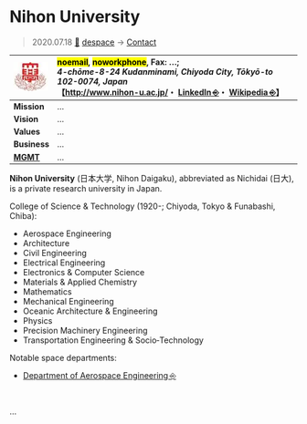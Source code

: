 # Nihon University
> 2020.07.18 [🚀](../../index/index.md) [despace](../index.md) → [Contact](../contact.md)

|[![](../f/contact/n/nihon_univ_logo1_thumb.webp)](../f/contact/n/nihon_univ_logo1.webp)|<mark>noemail</mark>, <mark>noworkphone</mark>, Fax: …;<br> *4-chōme-8-24 Kudanminami, Chiyoda City, Tōkyō-to 102-0074, Japan*<br> 【<http://www.nihon-u.ac.jp/>・ [LinkedIn ⎆](https://www.linkedin.com/school/nihon-college/)・ [Wikipedia ⎆](https://en.wikipedia.org/wiki/Nihon_University)】|
|:-|:-|
|**Mission**|…|
|**Vision**|…|
|**Values**|…|
|**Business**|…|
|**[MGMT](../mgmt.md)**|…|

**Nihon University** (日本大学, Nihon Daigaku), abbreviated as Nichidai (日大), is a private research university in Japan.

College of Science & Technology (1920-; Chiyoda, Tokyo & Funabashi, Chiba):

   - Aerospace Engineering
   - Architecture
   - Civil Engineering
   - Electrical Engineering
   - Electronics & Computer Science
   - Materials & Applied Chemistry
   - Mathematics
   - Mechanical Engineering
   - Oceanic Architecture & Engineering
   - Physics
   - Precision Machinery Engineering
   - Transportation Engineering & Socio‑Technology

Notable space departments:

   - [Department of Aerospace Engineering ⎆](https://www.cst.nihon-u.ac.jp/en/graduate/g07_aerospace.html)


<p style="page-break-after:always"> </p>

…

